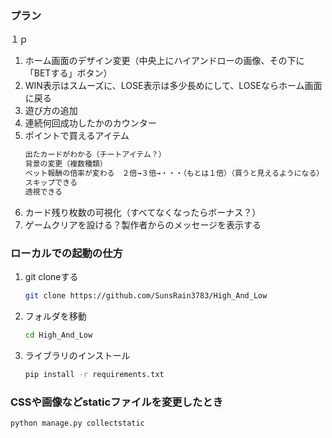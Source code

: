 ### プラン
１ｐ
1. ホーム画面のデザイン変更（中央上にハイアンドローの画像、その下に「BETする」ボタン）
2. WIN表示はスムーズに、LOSE表示は多少長めにして、LOSEならホーム画面に戻る
3. 遊び方の追加
4. 連続何回成功したかのカウンター
5. ポイントで買えるアイテム
    ```bash
    出たカードがわかる（チートアイテム？）
    背景の変更（複数種類）
    ベット報酬の倍率が変わる　２倍→３倍→・・・（もとは１倍）（買うと見えるようになる）
    スキップできる
    透視できる
    ```
1. カード残り枚数の可視化（すべてなくなったらボーナス？）
1. ゲームクリアを設ける？製作者からのメッセージを表示する


### ローカルでの起動の仕方
1. git cloneする
    ```bash
    git clone https://github.com/SunsRain3783/High_And_Low
    ```
2. フォルダを移動
    ```bash
    cd High_And_Low
    ```
3. ライブラリのインストール
    ```bash
    pip install -r requirements.txt
    ```
### CSSや画像などstaticファイルを変更したとき
```bash
python manage.py collectstatic
```
